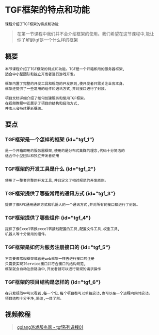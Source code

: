 # TGF框架的特点和功能
    课程介绍了TGF框架的特点和功能
> 在第一节课程中我们并不会介绍框架的使用。我们希望在这节课程中,能让你了解到tgf是一个什么样的框架

## 概要
	本节课程介绍了TGF框架的特点和功能。TGF是一个开箱即用的服务器框架,
    适合中小型团队和独立开发者进行游戏开发。

    框架内置了完整的开发工具和规范的开发原则,使开发者只需关注业务本身。
    框架还提供了一些常用的组件和通讯方式,并对接口进行了封装。

    项目文档详细介绍了如何创建服务和使用TGF框架。
    在视频教程中还展示了项目的结构和启动方式,
    并表示会持续更新框架。

## 要点
### TGF框架是一个怎样的框架 {id="tgf_1"}
	是一个开箱即用的服务器框架,使用的是分布式集群的理念,代码十分简洁的
    适合中小型团队和独立开发者使用

### TGF框架的开发工具是什么 {id="tgf_2"}
	使用了一整套完整的开发工具,并且定义了相对规范的开发原则。

### TGF框架提供了哪些常用的通讯方式 {id="tgf_3"}
	提供了像RPC通用通讯方式和机器人的一个通讯方式,并对所有的接口都进行了封装。

### TGF框架提供了哪些组件 {id="tgf_4"}
	提供了像Excel转换excel转接线配置的工具,配置文件工具,权重工具,
    机器人等十分常用的组件。

### TGF框架是如何为服务注册接口的 {id="tgf_5"}
	不需要像常规框架或者是web框架一样去进行接口的注册
    只需要实现IService接口并符合接口的结构规范,
    框架就会自动注册路由中,开发者就可以进行常规的请求操作

### TGF框架的项目结构是怎样的 {id="tgf_6"}
	在开发规范中可以看到,每一个包,每个项目都可以单独启动,也可以在一个进程内同时启动。
    项目结构十分干净,简洁,一目了然。

## 视频教程

> [golang游戏服务器 - tgf系列课程01](https://www.bilibili.com/video/BV1KC4y1X74e/?share_source=copy_web&vd_source=98e878e4a1b57de8a8196c354030d753)
>
